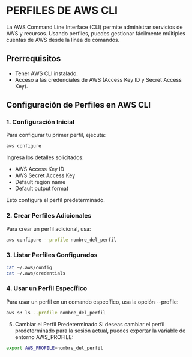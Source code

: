 # PERFILES DE AWS CLI

La AWS Command Line Interface (CLI) permite administrar servicios de AWS y recursos. Usando perfiles, puedes gestionar fácilmente múltiples cuentas de AWS desde la línea de comandos.

## Prerrequisitos

- Tener AWS CLI instalado.
- Acceso a las credenciales de AWS (Access Key ID y Secret Access Key).

## Configuración de Perfiles en AWS CLI

### 1. Configuración Inicial

Para configurar tu primer perfil, ejecuta:

```bash
aws configure
```


Ingresa los detalles solicitados:
- AWS Access Key ID
- AWS Secret Access Key
- Default region name
- Default output format

Esto configura el perfil predeterminado.

### 2. Crear Perfiles Adicionales
Para crear un perfil adicional, usa:

```bash
aws configure --profile nombre_del_perfil
```


### 3. Listar Perfiles Configurados

```bash
cat ~/.aws/config
cat ~/.aws/credentials
```
### 4. Usar un Perfil Específico
Para usar un perfil en un comando específico, usa la opción --profile:

```bash
aws s3 ls --profile nombre_del_perfil
```

5. Cambiar el Perfil Predeterminado
Si deseas cambiar el perfil predeterminado para la sesión actual, puedes exportar la variable de entorno AWS_PROFILE:

```bash
export AWS_PROFILE=nombre_del_perfil
```